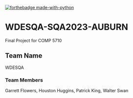 [![forthebadge made-with-python](http://ForTheBadge.com/images/badges/made-with-python.svg)](https://www.python.org/)

# WDESQA-SQA2023-AUBURN
Final Project for COMP 5710

## Team Name
WDESQA

### Team Members
Garrett Flowers, Houston Huggins, Patrick King, Walter Swan
